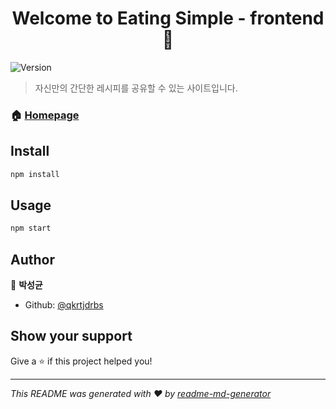<h1 align="center">Welcome to Eating Simple - frontend 👋</h1>
<p>
  <img alt="Version" src="https://img.shields.io/badge/version-0.1.0-blue.svg?cacheSeconds=2592000" />
</p>

> 자신만의 간단한 레시피를 공유할 수 있는 사이트입니다.

### 🏠 [Homepage](notyet.com)

## Install

```sh
npm install
```

## Usage

```sh
npm start
```

## Author

👤 **박성균**

* Github: [@qkrtjdrbs](https://github.com/qkrtjdrbs)

## Show your support

Give a ⭐️ if this project helped you!

***
_This README was generated with ❤️ by [readme-md-generator](https://github.com/kefranabg/readme-md-generator)_